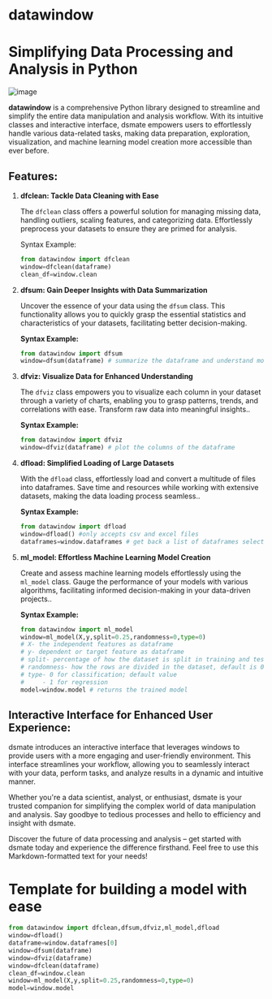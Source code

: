 # datawindow
# Simplifying Data Processing and Analysis in Python
![image](https://github.com/DL4150/datawindow/assets/92887753/61ff77c2-f93b-40c6-bee1-131d578807c1)


**datawindow** is a comprehensive Python library designed to streamline and simplify the entire data manipulation and analysis workflow. With its intuitive classes and interactive interface, dsmate empowers users to effortlessly handle various data-related tasks, making data preparation, exploration, visualization, and machine learning model creation more accessible than ever before.

## Features:

1. **dfclean: Tackle Data Cleaning with Ease**

   The `dfclean` class offers a powerful solution for managing missing data, handling outliers, scaling features, and categorizing data. Effortlessly preprocess your datasets to ensure they are primed for analysis.

   Syntax Example:
   ```python
   from datawindow import dfclean
   window=dfclean(dataframe)
   clean_df=window.clean

2. **dfsum: Gain Deeper Insights with Data Summarization**

   Uncover the essence of your data using the `dfsum` class. This functionality allows you to quickly grasp the essential statistics and characteristics of your datasets, facilitating better decision-making.

   **Syntax Example:**

   ```python
   from datawindow import dfsum
   window=dfsum(dataframe) # summarize the dataframe and understand more about it


3. **dfviz: Visualize Data for Enhanced Understanding**
   
   The `dfviz` class empowers you to visualize each column in your dataset through a variety of charts, enabling you to grasp patterns, trends, and correlations with ease. Transform raw data into meaningful insights..

   **Syntax Example:**

   ```python
   from datawindow import dfviz
   window=dfviz(dataframe) # plot the columns of the dataframe 

4. **dfload: Simplified Loading of Large Datasets**
   
   With the `dfload` class, effortlessly load and convert a multitude of files into dataframes. Save time and resources while working with extensive datasets, making the data loading process seamless..

   **Syntax Example:**

   ```python
   from datawindow import dfload
   window=dfload() #only accepts csv and excel files
   dataframes=window.dataframes # get back a list of dataframes selected

5. **ml_model: Effortless Machine Learning Model Creation**
   
   Create and assess machine learning models effortlessly using the `ml_model` class. Gauge the performance of your models with various algorithms, facilitating informed decision-making in your data-driven projects..

   **Syntax Example:**

   ```python
   from datawindow import ml_model
   window=ml_model(X,y,split=0.25,randomness=0,type=0)
   # X- the independent features as dataframe
   # y- dependent or target feature as dataframe
   # split- percentage of how the dataset is split in training and test set; default value is 0.25
   # randomness- how the rows are divided in the dataset, default is 0
   # type- 0 for classification; default value
   #     - 1 for regression
   model=window.model # returns the trained model
   

## Interactive Interface for Enhanced User Experience:

dsmate introduces an interactive interface that leverages windows to provide users with a more engaging and user-friendly environment. This interface streamlines your workflow, allowing you to seamlessly interact with your data, perform tasks, and analyze results in a dynamic and intuitive manner.

Whether you're a data scientist, analyst, or enthusiast, dsmate is your trusted companion for simplifying the complex world of data manipulation and analysis. Say goodbye to tedious processes and hello to efficiency and insight with dsmate.

Discover the future of data processing and analysis – get started with dsmate today and experience the difference firsthand.
Feel free to use this Markdown-formatted text for your needs!
 # Template for building a model with ease
 ```python
from datawindow import dfclean,dfsum,dfviz,ml_model,dfload
window=dfload()
dataframe=window.dataframes[0]
window=dfsum(dataframe)
window=dfviz(dataframe)
window=dfclean(dataframe)
clean_df=window.clean
window=ml_model(X,y,split=0.25,randomness=0,type=0)
model=window.model
